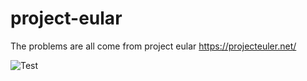 project-eular
=============
The problems are all come from project eular https://projecteuler.net/







![Test](https://projecteuler.net/profile/classicalmu.png)
